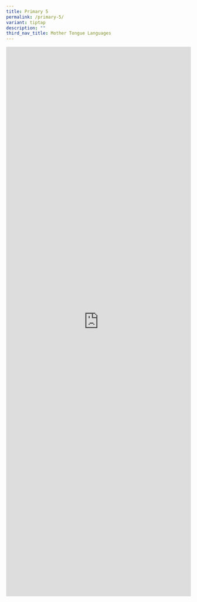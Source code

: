 ```yaml
---
title: Primary 5
permalink: /primary-5/
variant: tiptap
description: ""
third_nav_title: Mother Tongue Languages
---
```

<div class="iframe-wrapper">
<iframe height="1500" width="100%" allowfullscreen="true" frameborder="0" src="https://docs.google.com/document/d/e/2PACX-1vTrqjSgOcVP3Hu9qCEJ1VHjwD4_WjFCbTyJPgnA5a5uK5OX6JSHXTDhlmTcM_7zrQ/pub?embedded=true"></iframe>
</div>
<p></p>